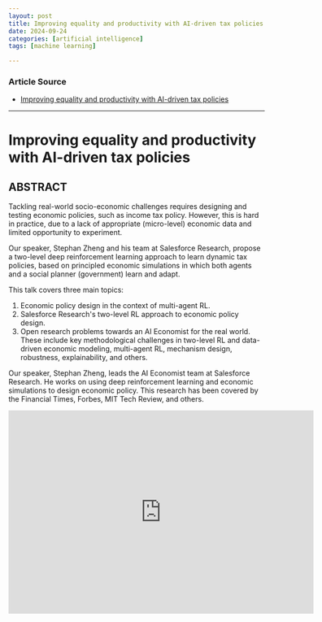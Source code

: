 ```yaml
---
layout: post
title: Improving equality and productivity with AI-driven tax policies
date: 2024-09-24
categories: [artificial intelligence]
tags: [machine learning]

---
```


### Article Source


* [Improving equality and productivity with AI-driven tax policies](https://www.youtube.com/watch?v=dePuws7NtGE)

---



# Improving equality and productivity with AI-driven tax policies

## ABSTRACT 
Tackling real-world socio-economic challenges requires designing and testing economic policies, such as income tax policy. However, this is hard in practice, due to a lack of appropriate (micro-level) economic data and limited opportunity to experiment.

Our speaker, Stephan Zheng and his team at Salesforce Research, propose a two-level deep reinforcement learning approach to learn dynamic tax policies, based on principled economic simulations in which both agents and a social planner (government) learn and adapt.

This talk covers three main topics:

1. Economic policy design in the context of multi-agent RL.
2. Salesforce Research's two-level RL approach to economic policy design.
3. Open research problems towards an AI Economist for the real world. These include key methodological challenges in two-level RL and data-driven economic modeling, multi-agent RL, mechanism design, robustness, explainability, and others.

Our speaker, Stephan Zheng, leads the AI Economist team at Salesforce Research. He works on using deep reinforcement learning and economic simulations to design economic policy. This research has been covered by the Financial Times, Forbes, MIT Tech Review, and others.

<iframe width="600" height="400" src="https://www.youtube.com/embed/dePuws7NtGE?si=6VYyXF8egwZjJtOf" title="YouTube video player" frameborder="0" allow="accelerometer; autoplay; clipboard-write; encrypted-media; gyroscope; picture-in-picture; web-share" referrerpolicy="strict-origin-when-cross-origin" allowfullscreen></iframe>
